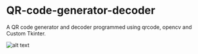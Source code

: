 # QR-code-generator-decoder
A QR code generator and decoder programmed using qrcode, opencv and Custom Tkinter.

![alt text](https://raw.githubusercontent.com/dekaottoman/QR-code-generator-decoder/main/code.ico)
